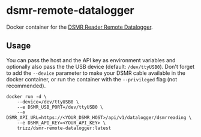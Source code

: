 # dsmr-remote-datalogger
Docker container for the [DSMR Reader Remote Datalogger](https://dsmr-reader.readthedocs.io/en/latest/api.html#script).

## Usage
You can pass the host and the API key as environment variables and optionally also pass the 
the USB device (default: `/dev/ttyUSB0`). Don't forget to add the `--device` parameter to make your DSMR cable available
in the docker container, or run the container with the `--privileged` flag (not recommended).


```
docker run -d \
    --device=/dev/ttyUSB0 \
    --e DSMR_USB_PORT=/dev/ttyUSB0 \
    --e DSMR_API_URL=https://<YOUR_DSMR_HOST>/api/v1/datalogger/dsmrreading \
    --e DSMR_API_KEY=<YOUR_API_KEY> \
    trizz/dsmr-remote-datalogger:latest
```
